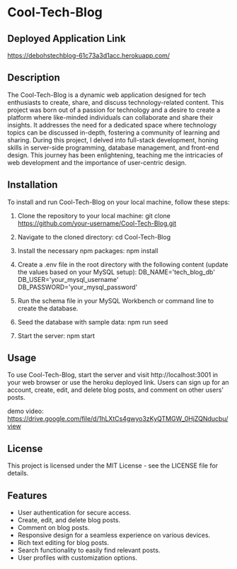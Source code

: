 # Cool-Tech-Blog

## Deployed Application Link

https://debohstechblog-61c73a3d1acc.herokuapp.com/

## Description

The Cool-Tech-Blog is a dynamic web application designed for tech enthusiasts to create, share, and discuss technology-related content. This project was born out of a passion for technology and a desire to create a platform where like-minded individuals can collaborate and share their insights. It addresses the need for a dedicated space where technology topics can be discussed in-depth, fostering a community of learning and sharing. During this project, I delved into full-stack development, honing skills in server-side programming, database management, and front-end design. This journey has been enlightening, teaching me the intricacies of web development and the importance of user-centric design.


## Installation

To install and run Cool-Tech-Blog on your local machine, follow these steps:

1. Clone the repository to your local machine:
git clone https://github.com/your-username/Cool-Tech-Blog.git

2. Navigate to the cloned directory:
cd Cool-Tech-Blog

3. Install the necessary npm packages:
npm install
4. Create a .env file in the root directory with the following content (update the values based on your MySQL setup):
DB_NAME='tech_blog_db'
DB_USER='your_mysql_username'
DB_PASSWORD='your_mysql_password'

5. Run the schema file in your MySQL Workbench or command line to create the database.

6. Seed the database with sample data:
npm run seed

7. Start the server:
npm start

## Usage

To use Cool-Tech-Blog, start the server and visit http://localhost:3001 in your web browser or use the heroku deployed link. Users can sign up for an account, create, edit, and delete blog posts, and comment on other users' posts.

demo video: https://drive.google.com/file/d/1hLXtCs4gwyo3zKyQTMGW_0HjZQNducbu/view

## License

This project is licensed under the MIT License - see the LICENSE file for details.

## Features

- User authentication for secure access.
- Create, edit, and delete blog posts.
- Comment on blog posts.
- Responsive design for a seamless experience on various devices.
- Rich text editing for blog posts.
- Search functionality to easily find relevant posts.
- User profiles with customization options.

